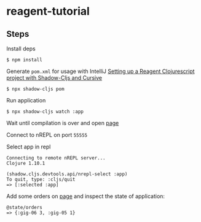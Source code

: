 # reagent-tutorial

## Steps 

   Install deps

    $ npm install
    
  Generate `pom.xml` for usage with IntelliJ [Setting up a Reagent Clojurescript project with Shadow-Cljs and Cursive](https://ghufran.posthaven.com/setting-up-a-reagent-clojurescript-project-with-shadow-cljs-and-cursive)
    
    $ npx shadow-cljs pom
    
  Run application
    
    $ npx shadow-cljs watch :app
  
  Wait until compilation is over and open [page](http://localhost:3000/)
   
  Connect to nREPL on port `55555`
  
  Select app in repl
  
    Connecting to remote nREPL server...
    Clojure 1.10.1
    
    (shadow.cljs.devtools.api/nrepl-select :app)
    To quit, type: :cljs/quit
    => [:selected :app]
  
  Add some orders on [page](http://localhost:3000/) and inspect the state of application:
  
    @state/orders
    => {:gig-06 3, :gig-05 1}